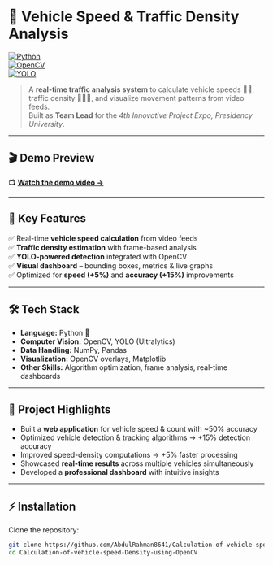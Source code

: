 # 🚦 Vehicle Speed & Traffic Density Analysis  

[![Python](https://img.shields.io/badge/Python-3.11-blue?logo=python&logoColor=white)](https://www.python.org/)  
[![OpenCV](https://img.shields.io/badge/OpenCV-4.x-brightgreen?logo=opencv&logoColor=white)](https://opencv.org/)  
[![YOLO](https://img.shields.io/badge/YOLO-Ultralytics-orange?logo=ultralytics&logoColor=white)](https://github.com/ultralytics/)  

> A **real-time traffic analysis system** to calculate vehicle speeds 🚗💨, traffic density 🚙🚕🚓, and visualize movement patterns from video feeds.  
> Built as **Team Lead** for the *4th Innovative Project Expo, Presidency University*.  

---

## 🎬 Demo Preview  
📺 [**Watch the demo video →**](https://u.pcloud.link/publink/show?code=XZDBhD5ZG0WYB2CP3QBgHMuxNITPNbaMutkk)  

---

## 🌟 Key Features  

✅ Real-time **vehicle speed calculation** from video feeds  
✅ **Traffic density estimation** with frame-based analysis  
✅ **YOLO-powered detection** integrated with OpenCV  
✅ **Visual dashboard** – bounding boxes, metrics & live graphs  
✅ Optimized for **speed (+5%)** and **accuracy (+15%)** improvements  

---

## 🛠️ Tech Stack  

- **Language:** Python 🐍  
- **Computer Vision:** OpenCV, YOLO (Ultralytics)  
- **Data Handling:** NumPy, Pandas  
- **Visualization:** OpenCV overlays, Matplotlib  
- **Other Skills:** Algorithm optimization, frame analysis, real-time dashboards  

---

## 🚀 Project Highlights  

- Built a **web application** for vehicle speed & count with ~50% accuracy  
- Optimized vehicle detection & tracking algorithms → +15% detection accuracy  
- Improved speed-density computations → +5% faster processing  
- Showcased **real-time results** across multiple vehicles simultaneously  
- Developed a **professional dashboard** with intuitive insights  

---

## ⚡ Installation  

Clone the repository:  

```bash
git clone https://github.com/AbdulRahman8641/Calculation-of-vehicle-speed-Density-using-OpenCV.git
cd Calculation-of-vehicle-speed-Density-using-OpenCV
